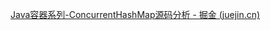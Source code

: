 [Java容器系列-ConcurrentHashMap源码分析 - 掘金 (juejin.cn)](https://juejin.cn/post/6844903573973630984#heading-5)